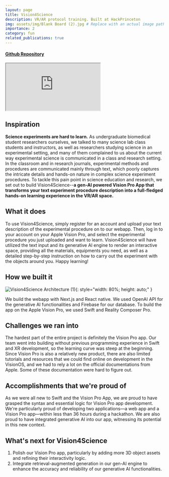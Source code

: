 ```yaml
---
layout: page
title: Vision4Science
description: VR/AR protocol training. Built at HackPrinceton
img: assets/img/Blank Board (2).jpg # Replace with an actual image path
importance: 2
category: fun
related_publications: true
---
```


#### [Github Repository](https://github.com/stevensusas/Vision4Science-HackPrinceton)

<div class="embed-responsive embed-responsive-16by9">
  <iframe class="embed-responsive-item" src="https://github.com/stevensusas/Vision4Science-HackPrinceton/assets/113653645/fe62cadb-b526-4e96-8d77-b7a71fd40eaa" allowfullscreen></iframe>
</div>

## Inspiration

**Science experiments are hard to learn.** As undergraduate biomedical student researchers ourselves, we talked to many science lab class students and instructors, as well as researchers studying science in an experimental setting, and many of them complained to us about the current way experimental science is communicated in a class and research setting. In the classroom and in research journals, experimental methods and procedures are communicated mainly through text, which poorly captures the intricate details and hands-on nature in complex science experiment procedures. To tackle this pain point in science education and research, we set out to build Vision4Science--**a gen-AI powered Vision Pro App that transforms your text experiment procedure description into a full-fledged hands-on learning experience in the VR/AR space.**

## What it does

To use Vision4Science, simply register for an account and upload your text description of the experimental procedure on to our webapp. Then, log in to your account on your Apple Vision Pro, and select the experimental procedure you just uploaded and want to learn. Vision4Science will have utilized the text input and its generative AI engine to render an interactive space, providing all the materials, equipments you need, as well as a detailed step-by-step instruction on how to carry out the experiment with the objects around you. Happy learning!

## How we built it

![Vision4Science Architecture (1)](https://github.com/stevensusas/Vision4Science-HackPrinceton/assets/113653645/95735086-9898-4b4b-aeb2-9a9541d0f92f){: style="width: 80%; height: auto;" }

We build the webapp with Next.js and React native. We used OpenAI API for the generative AI functionalities and Firebase for our database. To build the app on the Apple Vision Pro, we used Swift and Reality Composer Pro.

## Challenges we ran into

The hardest part of the entire project is definitely the Vision Pro app. Our team went into building without previous programming experience in Swift and XR development, so the learning curve was steep at the beginning. Since Vision Pro is also a relatively new product, there are also limited tutorials and resources that we could find online on development in the VisionOS, and we had to rely a lot on the official documentations from Apple. Some of these documentation were hard to figure out.

## Accomplishments that we're proud of

As we were all new to Swift and the Vision Pro App, we are proud to have grasped the syntax and essential logic for Vision Pro app development. We're particularly proud of developing two applications—a web app and a Vision Pro app—within less than 36 hours during a hackathon. We are also proud to have integrated generative AI into our app, witnessing its potential in this new context.

## What's next for Vision4Science

1. Polish our Vision Pro app, particularly by adding more 3D object assets and refining their interactivity logic.
2. Integrate retrieval-augmented generation in our gen-AI engine to enhance the accuracy and reliability of our generative AI functionalities.
